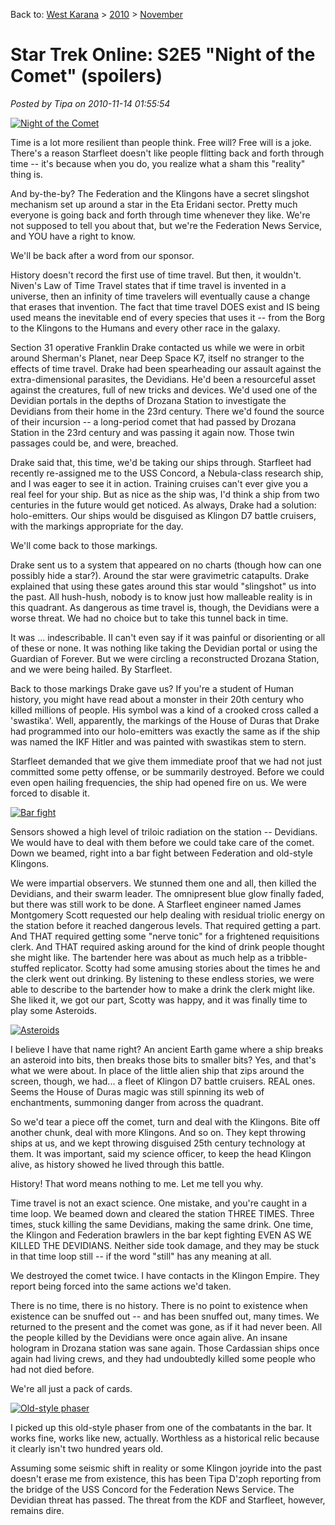 Back to: [West Karana](/posts/westkarana.md) > [2010](/posts/2010/westkarana.md) > [November](./westkarana.md)
# Star Trek Online: S2E5 "Night of the Comet" (spoilers)

*Posted by Tipa on 2010-11-14 01:55:54*

[![](../../../uploads/2010/11/GameClient-2010-11-13-14-19-17-77-480x324.jpg "Night of the Comet")](../../../uploads/2010/11/GameClient-2010-11-13-14-19-17-77.jpg)

Time is a lot more resilient than people think. Free will? Free will is a joke. There's a reason Starfleet doesn't like people flitting back and forth through time -- it's because when you do, you realize what a sham this "reality" thing is.

And by-the-by? The Federation and the Klingons have a secret slingshot mechanism set up around a star in the Eta Eridani sector. Pretty much everyone is going back and forth through time whenever they like. We're not supposed to tell you about that, but we're the Federation News Service, and YOU have a right to know.

We'll be back after a word from our sponsor.


History doesn't record the first use of time travel. But then, it wouldn't. Niven's Law of Time Travel states that if time travel is invented in a universe, then an infinity of time travelers will eventually cause a change that erases that invention. The fact that time travel DOES exist and IS being used means the inevitable end of every species that uses it -- from the Borg to the Klingons to the Humans and every other race in the galaxy.

Section 31 operative Franklin Drake contacted us while we were in orbit around Sherman's Planet, near Deep Space K7, itself no stranger to the effects of time travel. Drake had been spearheading our assault against the extra-dimensional parasites, the Devidians. He'd been a resourceful asset against the creatures, full of new tricks and devices. We'd used one of the Devidian portals in the depths of Drozana Station to investigate the Devidians from their home in the 23rd century. There we'd found the source of their incursion -- a long-period comet that had passed by Drozana Station in the 23rd century and was passing it again now. Those twin passages could be, and were, breached.

Drake said that, this time, we'd be taking our ships through. Starfleet had recently re-assigned me to the USS Concord, a Nebula-class research ship, and I was eager to see it in action. Training cruises can't ever give you a real feel for your ship. But as nice as the ship was, I'd think a ship from two centuries in the future would get noticed. As always, Drake had a solution: holo-emitters. Our ships would be disguised as Klingon D7 battle cruisers, with the markings appropriate for the day.

We'll come back to those markings.

Drake sent us to a system that appeared on no charts (though how can one possibly hide a star?). Around the star were gravimetric catapults. Drake explained that using these gates around this star would "slingshot" us into the past. All hush-hush, nobody is to know just how malleable reality is in this quadrant. As dangerous as time travel is, though, the Devidians were a worse threat. We had no choice but to take this tunnel back in time.

It was ... indescribable. II can't even say if it was painful or disorienting or all of these or none. It was nothing like taking the Devidian portal or using the Guardian of Forever. But we were circling a reconstructed Drozana Station, and we were being hailed. By Starfleet.

Back to those markings Drake gave us? If you're a student of Human history, you might have read about a monster in their 20th century who killed millions of people. His symbol was a kind of a crooked cross called a 'swastika'. Well, apparently, the markings of the House of Duras that Drake had programmed into our holo-emitters was exactly the same as if the ship was named the IKF Hitler and was painted with swastikas stem to stern.

Starfleet demanded that we give them immediate proof that we had not just committed some petty offense, or be summarily destroyed. Before we could even open hailing frequencies, the ship had opened fire on us. We were forced to disable it.

[![](../../../uploads/2010/11/GameClient-2010-11-13-13-58-26-44-480x384.jpg "Bar fight")](../../../uploads/2010/11/GameClient-2010-11-13-13-58-26-44.jpg)

Sensors showed a high level of triloic radiation on the station -- Devidians. We would have to deal with them before we could take care of the comet. Down we beamed, right into a bar fight between Federation and old-style Klingons.

We were impartial observers. We stunned them one and all, then killed the Devidians, and their swarm leader. The omnipresent blue glow finally faded, but there was still work to be done. A Starfleet engineer named James Montgomery Scott requested our help dealing with residual triolic energy on the station before it reached dangerous levels. That required getting a part. And THAT required getting some "nerve tonic" for a frightened requisitions clerk. And THAT required asking around for the kind of drink people thought she might like. The bartender here was about as much help as a tribble-stuffed replicator. Scotty had some amusing stories about the times he and the clerk went out drinking. By listening to these endless stories, we were able to describe to the bartender how to make a drink the clerk might like. She liked it, we got our part, Scotty was happy, and it was finally time to play some Asteroids.

[![](../../../uploads/2010/11/GameClient-2010-11-13-14-12-14-18-480x384.jpg "Asteroids")](../../../uploads/2010/11/GameClient-2010-11-13-14-12-14-18.jpg)

I believe I have that name right? An ancient Earth game where a ship breaks an asteroid into bits, then breaks those bits to smaller bits? Yes, and that's what we were about. In place of the little alien ship that zips around the screen, though, we had... a fleet of Klingon D7 battle cruisers. REAL ones. Seems the House of Duras magic was still spinning its web of enchantments, summoning danger from across the quadrant.

So we'd tear a piece off the comet, turn and deal with the Klingons. Bite off another chunk, deal with more Klingons. And so on. They kept throwing ships at us, and we kept throwing disguised 25th century technology at them. It was important, said my science officer, to keep the head Klingon alive, as history showed he lived through this battle.

History! That word means nothing to me. Let me tell you why.

Time travel is not an exact science. One mistake, and you're caught in a time loop. We beamed down and cleared the station THREE TIMES. Three times, stuck killing the same Devidians, making the same drink. One time, the Klingon and Federation brawlers in the bar kept fighting EVEN AS WE KILLED THE DEVIDIANS. Neither side took damage, and they may be stuck in that time loop still -- if the word "still" has any meaning at all.

We destroyed the comet twice. I have contacts in the Klingon Empire. They report being forced into the same actions we'd taken.

There is no time, there is no history. There is no point to existence when existence can be snuffed out -- and has been snuffed out, many times. We returned to the present and the comet was gone, as if it had never been. All the people killed by the Devidians were once again alive. An insane hologram in Drozana station was sane again. Those Cardassian ships once again had living crews, and they had undoubtedly killed some people who had not died before.

We're all just a pack of cards.

[![](../../../uploads/2010/11/GameClient-2010-11-13-14-54-24-83-480x384.jpg "Old-style phaser")](../../../uploads/2010/11/GameClient-2010-11-13-14-54-24-83.jpg)

I picked up this old-style phaser from one of the combatants in the bar. It works fine, works like new, actually. Worthless as a historical relic because it clearly isn't two hundred years old. 

Assuming some seismic shift in reality or some Klingon joyride into the past doesn't erase me from existence, this has been Tipa D'zoph reporting from the bridge of the USS Concord for the Federation News Service. The Devidian threat has passed. The threat from the KDF and Starfleet, however, remains dire.

